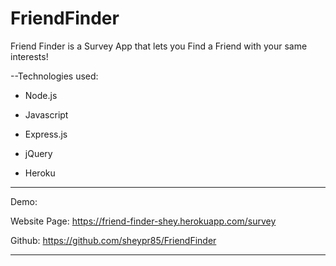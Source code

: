 # FriendFinder

Friend Finder is a Survey App that lets you Find a Friend with your same interests!

--Technologies used:

* Node.js

* Javascript

* Express.js
 
* jQuery

* Heroku


___

Demo:

Website Page: https://friend-finder-shey.herokuapp.com/survey

Github: https://github.com/sheypr85/FriendFinder


___
